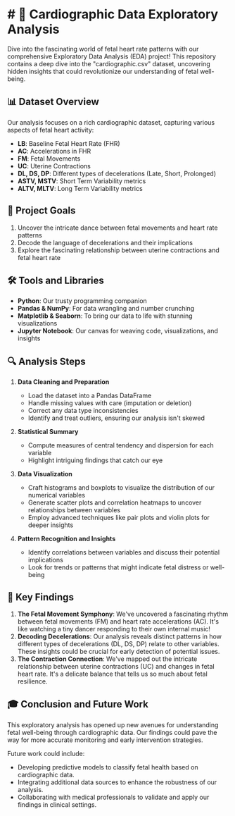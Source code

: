 # # 💓 Cardiographic Data Exploratory Analysis

Dive into the fascinating world of fetal heart rate patterns with our comprehensive Exploratory Data Analysis (EDA) project! This repository contains a deep dive into the "cardiographic.csv" dataset, uncovering hidden insights that could revolutionize our understanding of fetal well-being.

## 📊 Dataset Overview

Our analysis focuses on a rich cardiographic dataset, capturing various aspects of fetal heart activity:
- **LB**: Baseline Fetal Heart Rate (FHR)
- **AC**: Accelerations in FHR
- **FM**: Fetal Movements
- **UC**: Uterine Contractions
- **DL, DS, DP**: Different types of decelerations (Late, Short, Prolonged)
- **ASTV, MSTV**: Short Term Variability metrics
- **ALTV, MLTV**: Long Term Variability metrics

## 🎯 Project Goals

1. Uncover the intricate dance between fetal movements and heart rate patterns
2. Decode the language of decelerations and their implications
3. Explore the fascinating relationship between uterine contractions and fetal heart rate

## 🛠️ Tools and Libraries

- **Python**: Our trusty programming companion
- **Pandas & NumPy**: For data wrangling and number crunching
- **Matplotlib & Seaborn**: To bring our data to life with stunning visualizations
- **Jupyter Notebook**: Our canvas for weaving code, visualizations, and insights

## 🔍 Analysis Steps

1. **Data Cleaning and Preparation**
   - Load the dataset into a Pandas DataFrame
   - Handle missing values with care (imputation or deletion)
   - Correct any data type inconsistencies
   - Identify and treat outliers, ensuring our analysis isn't skewed

2. **Statistical Summary**
   - Compute measures of central tendency and dispersion for each variable
   - Highlight intriguing findings that catch our eye

3. **Data Visualization**
   - Craft histograms and boxplots to visualize the distribution of our numerical variables
   - Generate scatter plots and correlation heatmaps to uncover relationships between variables
   - Employ advanced techniques like pair plots and violin plots for deeper insights

4. **Pattern Recognition and Insights**
   - Identify correlations between variables and discuss their potential implications
   - Look for trends or patterns that might indicate fetal distress or well-being

## 🌟 Key Findings

1. **The Fetal Movement Symphony**: We've uncovered a fascinating rhythm between fetal movements (FM) and heart rate accelerations (AC). It's like watching a tiny dancer responding to their own internal music!
2. **Decoding Decelerations**: Our analysis reveals distinct patterns in how different types of decelerations (DL, DS, DP) relate to other variables. These insights could be crucial for early detection of potential issues.
3. **The Contraction Connection**: We've mapped out the intricate relationship between uterine contractions (UC) and changes in fetal heart rate. It's a delicate balance that tells us so much about fetal resilience.

## 🎓 Conclusion and Future Work

This exploratory analysis has opened up new avenues for understanding fetal well-being through cardiographic data. Our findings could pave the way for more accurate monitoring and early intervention strategies.

Future work could include:
- Developing predictive models to classify fetal health based on cardiographic data.
- Integrating additional data sources to enhance the robustness of our analysis.
- Collaborating with medical professionals to validate and apply our findings in clinical settings.
